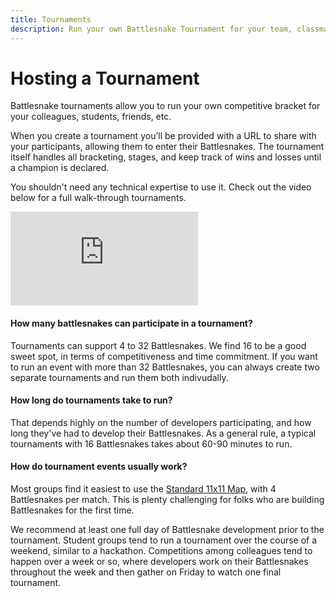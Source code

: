 ```yaml
---
title: Tournaments
description: Run your own Battlesnake Tournament for your team, classmates, or friends in just a few clicks.
---
```


# Hosting a Tournament

Battlesnake tournaments allow you to run your own competitive bracket for your colleagues, students, friends, etc.

When you create a tournament you’ll be provided with a URL to share with your participants, allowing them to enter their Battlesnakes. The tournament itself handles all bracketing, stages, and keep track of wins and losses until a champion is declared.

You shouldn't need any technical expertise to use it. Check out the video below for a full walk-through tournaments.

<iframe class="video" src="https://www.youtube.com/embed/9-yPI35TnbM" title="YouTube video player" frameborder="0" allow="accelerometer; autoplay; clipboard-write; encrypted-media; gyroscope; picture-in-picture; web-share" allowfullscreen></iframe>

#### How many battlesnakes can participate in a tournament?
Tournaments can support 4 to 32 Battlesnakes. We find 16 to be a good sweet spot, in terms of competitiveness and time commitment. If you want to run an event with more than 32 Battlesnakes, you can always create two separate tournaments and run them both indivudally.


#### How long do tournaments take to run?

That depends highly on the number of developers participating, and how long they've had to develop their Battlesnakes. As a general rule, a typical tournaments with 16 Battlesnakes takes about 60-90 minutes to run.


#### How do tournament events usually work?

Most groups find it easiest to use the [Standard 11x11 Map](maps/standard), with 4 Battlesnakes per match. This is plenty challenging for folks who are building Battlesnakes for the first time.

We recommend at least one full day of Battlesnake development prior to the tournament. Student groups tend to run a tournament over the course of a weekend, similar to a hackathon. Competitions among colleagues tend to happen over a week or so, where developers work on their Battlesnakes throughout the week and then gather on Friday to watch one final tournament.

